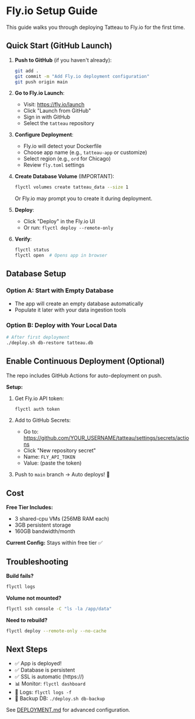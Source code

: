 # Fly.io Setup Guide

This guide walks you through deploying Tatteau to Fly.io for the first time.

## Quick Start (GitHub Launch)

1. **Push to GitHub** (if you haven't already):
   ```bash
   git add .
   git commit -m "Add Fly.io deployment configuration"
   git push origin main
   ```

2. **Go to Fly.io Launch**:
   - Visit: https://fly.io/launch
   - Click "Launch from GitHub"
   - Sign in with GitHub
   - Select the `tatteau` repository

3. **Configure Deployment**:
   - Fly.io will detect your Dockerfile
   - Choose app name (e.g., `tatteau-app` or customize)
   - Select region (e.g., `ord` for Chicago)
   - Review `fly.toml` settings

4. **Create Database Volume** (IMPORTANT):
   ```bash
   flyctl volumes create tatteau_data --size 1
   ```
   Or Fly.io may prompt you to create it during deployment.

5. **Deploy**:
   - Click "Deploy" in the Fly.io UI
   - Or run: `flyctl deploy --remote-only`

6. **Verify**:
   ```bash
   flyctl status
   flyctl open  # Opens app in browser
   ```

## Database Setup

### Option A: Start with Empty Database
- The app will create an empty database automatically
- Populate it later with your data ingestion tools

### Option B: Deploy with Your Local Data
```bash
# After first deployment
./deploy.sh db-restore tatteau.db
```

## Enable Continuous Deployment (Optional)

The repo includes GitHub Actions for auto-deployment on push.

**Setup:**
1. Get Fly.io API token:
   ```bash
   flyctl auth token
   ```

2. Add to GitHub Secrets:
   - Go to: https://github.com/YOUR_USERNAME/tatteau/settings/secrets/actions
   - Click "New repository secret"
   - Name: `FLY_API_TOKEN`
   - Value: (paste the token)

3. Push to `main` branch → Auto deploys! 🚀

## Cost

**Free Tier Includes:**
- 3 shared-cpu VMs (256MB RAM each)
- 3GB persistent storage
- 160GB bandwidth/month

**Current Config:** Stays within free tier ✅

## Troubleshooting

**Build fails?**
```bash
flyctl logs
```

**Volume not mounted?**
```bash
flyctl ssh console -C "ls -la /app/data"
```

**Need to rebuild?**
```bash
flyctl deploy --remote-only --no-cache
```

## Next Steps

- ✅ App is deployed!
- ✅ Database is persistent
- ✅ SSL is automatic (https://)
- 📊 Monitor: `flyctl dashboard`
- 📝 Logs: `flyctl logs -f`
- 🔄 Backup DB: `./deploy.sh db-backup`

See [DEPLOYMENT.md](../DEPLOYMENT.md) for advanced configuration.
